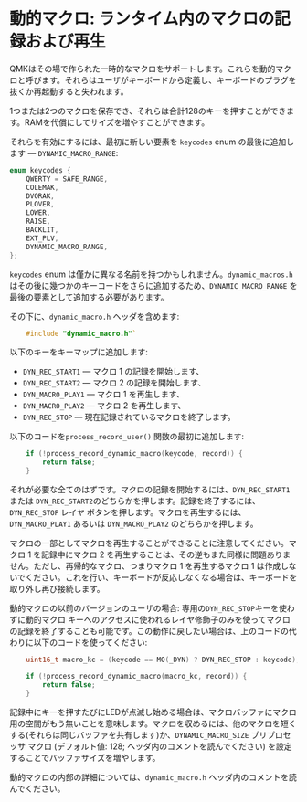 # 動的マクロ: ランタイム内のマクロの記録および再生

QMKはその場で作られた一時的なマクロをサポートします。これらを動的マクロと呼びます。それらはユーザがキーボードから定義し、キーボードのプラグを抜くか再起動すると失われます。

1つまたは2つのマクロを保存でき、それらは合計128のキーを押すことができます。RAMを代償にしてサイズを増やすことができます。

それらを有効にするには、最初に新しい要素を `keycodes` enum の最後に追加します — `DYNAMIC_MACRO_RANGE`:

```c
enum keycodes {
	QWERTY = SAFE_RANGE,
	COLEMAK,
	DVORAK,
	PLOVER,
	LOWER,
	RAISE,
	BACKLIT,
	EXT_PLV,
	DYNAMIC_MACRO_RANGE,
};
```

`keycodes` enum は僅かに異なる名前を持つかもしれません。`dynamic_macros.h`はその後に幾つかのキーコードをさらに追加するため、`DYNAMIC_MACRO_RANGE` を最後の要素として追加する必要があります。

その下に、`dynamic_macro.h` ヘッダを含めます:

```c
	#include "dynamic_macro.h"`
```

以下のキーをキーマップに追加します:

* `DYN_REC_START1` — マクロ 1 の記録を開始します、
* `DYN_REC_START2` — マクロ 2 の記録を開始します、
* `DYN_MACRO_PLAY1` — マクロ 1 を再生します、
* `DYN_MACRO_PLAY2` — マクロ 2 を再生します、
* `DYN_REC_STOP` — 現在記録されているマクロを終了します。

以下のコードを`process_record_user()` 関数の最初に追加します:

```c
	if (!process_record_dynamic_macro(keycode, record)) {
		return false;
	}
```

それが必要な全てのはずです。マクロの記録を開始するには、`DYN_REC_START1` または `DYN_REC_START2`のどちらかを押します。記録を終了するには、`DYN_REC_STOP` レイヤ ボタンを押します。マクロを再生するには、`DYN_MACRO_PLAY1` あるいは `DYN_MACRO_PLAY2` のどちらかを押します。

マクロの一部としてマクロを再生することができることに注意してください。マクロ 1 を記録中にマクロ 2 を再生することは、その逆もまた同様に問題ありません。ただし、再帰的なマクロ、つまりマクロ 1 を再生するマクロ 1 は作成しないでください。これを行い、キーボードが反応しなくなる場合は、キーボードを取り外し再び接続します。

動的マクロの以前のバージョンのユーザの場合: 専用の`DYN_REC_STOP`キーを使わずに動的マクロ キーへのアクセスに使われるレイヤ修飾子のみを使ってマクロの記録を終了することも可能です。この動作に戻したい場合は、上のコードの代わりに以下のコードを使ってください:

```c
	uint16_t macro_kc = (keycode == MO(_DYN) ? DYN_REC_STOP : keycode);

	if (!process_record_dynamic_macro(macro_kc, record)) {
		return false;
	}
```

記録中にキーを押すたびにLEDが点滅し始める場合は、マクロバッファにマクロ用の空間がもう無いことを意味します。マクロを収めるには、他のマクロを短くする(それらは同じバッファを共有します)か、`DYNAMIC_MACRO_SIZE` プリプロセッサ マクロ (デフォルト値:  128; ヘッダ内のコメントを読んでください) を設定することでバッファサイズを増やします。

動的マクロの内部の詳細については、`dynamic_macro.h` ヘッダ内のコメントを読んでください。
